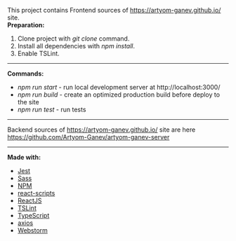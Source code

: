  This project contains Frontend sources of https://artyom-ganev.github.io/ site.  
**Preparation:**
1. Clone project with *git clone* command.
2. Install all dependencies with *npm install*.
3. Enable TSLint.  
- - - -
**Commands:**
* *npm run start* - run local development server at http://localhost:3000/
* *npm run build* - create an optimized production build before deploy to the site
* *npm run test* - run tests  
- - - -
Backend sources of https://artyom-ganev.github.io/ site are here https://github.com/Artyom-Ganev/artyom-ganev-server
- - - -
**Made with:**
* [Jest](https://jestjs.io/)
* [Sass](https://sass-lang.com//)
* [NPM](https://www.npmjs.com/)
* [react-scripts](https://www.npmjs.com/package/react-scripts)
* [ReactJS](https://reactjs.org/)
* [TSLint](https://palantir.github.io/tslint/)
* [TypeScript](https://www.typescriptlang.org)
* [axios](https://github.com/axios/axios/)
* [Webstorm](https://www.jetbrains.com/webstorm/)
